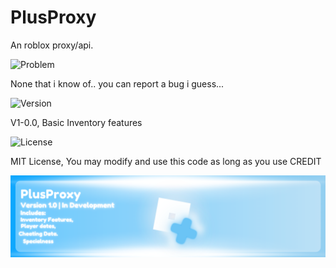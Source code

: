 # PlusProxy
An roblox proxy/api.


![Problem](https://img.shields.io/badge/Problem-Issue-F57C00?style=flat&logo=materialdesignicons&logoColor=white)

None that i know of.. you can report a bug i guess...











![Version](https://img.shields.io/badge/Version-1.0.0-4CAF50?style=flat&logo=tag&logoColor=white)



V1-0.0, Basic Inventory features


























![License](https://img.shields.io/badge/License-MIT-2196F3?style=flat&logo=open-source-initiative&logoColor=white)














MIT License, You may modify and use this code as long as you use CREDIT


















![Banner](https://github.com/PlusPush/PlusProxy/blob/main/PlusProxy%20Template.png)

